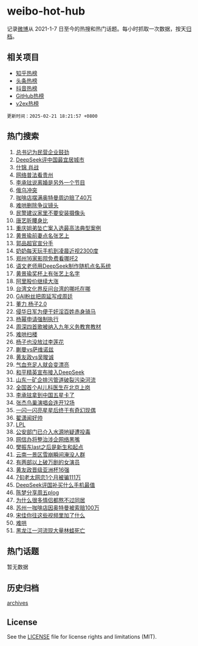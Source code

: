 # weibo-hot-hub

记录[微博](https://www.weibo.com)从 2021-1-7 日至今的热搜和热门话题。每小时抓取一次数据，按天[归档](archives)。

## 相关项目

- [知乎热榜](https://github.com/snaildev/zhihu-hot-hub)
- [头条热榜](https://github.com/snaildev/toutiao-hot-hub)
- [抖音热榜](https://github.com/snaildev/douyin-hot-hub)
- [GitHub热榜](https://github.com/snaildev/github-hot-hub)
- [v2ex热榜](https://github.com/snaildev/v2ex-hot-hub)


`更新时间：2025-02-21 18:21:57 +0800`

## 热门搜索

1. [总书记为民营企业鼓劲](https://m.weibo.cn/search?containerid=100103type%3D1%26t%3D10%26q%3D%23%E6%80%BB%E4%B9%A6%E8%AE%B0%E4%B8%BA%E6%B0%91%E8%90%A5%E4%BC%81%E4%B8%9A%E9%BC%93%E5%8A%B2%23&stream_entry_id=51&isnewpage=1&extparam=seat%3D1%26cate%3D10103%26filter_type%3Drealtimehot%26stream_entry_id%3D51%26c_type%3D51%26pos%3D0%26q%3D%2523%25E6%2580%25BB%25E4%25B9%25A6%25E8%25AE%25B0%25E4%25B8%25BA%25E6%25B0%2591%25E8%2590%25A5%25E4%25BC%2581%25E4%25B8%259A%25E9%25BC%2593%25E5%258A%25B2%2523%26dgr%3D0%26display_time%3D1740133316%26pre_seqid%3D17401333166310238274153)
1. [DeepSeek评中国最宜居城市](https://m.weibo.cn/search?containerid=100103type%3D1%26t%3D10%26q%3D%23DeepSeek%E8%AF%84%E4%B8%AD%E5%9B%BD%E6%9C%80%E5%AE%9C%E5%B1%85%E5%9F%8E%E5%B8%82%23&stream_entry_id=31&isnewpage=1&extparam=seat%3D1%26band_rank%3D1%26filter_type%3Drealtimehot%26c_type%3D31%26flag%3D2%26cate%3D5001%26lcate%3D5001%26stream_entry_id%3D31%26realpos%3D1%26pos%3D0%26q%3D%2523DeepSeek%25E8%25AF%2584%25E4%25B8%25AD%25E5%259B%25BD%25E6%259C%2580%25E5%25AE%259C%25E5%25B1%2585%25E5%259F%258E%25E5%25B8%2582%2523%26dgr%3D0%26display_time%3D1740133316%26pre_seqid%3D17401333166310238274153)
1. [什锦 肖战](https://m.weibo.cn/search?containerid=100103type%3D1%26t%3D10%26q%3D%E4%BB%80%E9%94%A6+%E8%82%96%E6%88%98&stream_entry_id=31&isnewpage=1&extparam=seat%3D1%26band_rank%3D2%26filter_type%3Drealtimehot%26c_type%3D31%26flag%3D1%26cate%3D5001%26lcate%3D5001%26stream_entry_id%3D31%26realpos%3D2%26pos%3D1%26q%3D%25E4%25BB%2580%25E9%2594%25A6%2520%25E8%2582%2596%25E6%2588%2598%26dgr%3D0%26display_time%3D1740133316%26pre_seqid%3D17401333166310238274153)
1. [网络普法看贵州](https://m.weibo.cn/search?containerid=100103type%3D1%26t%3D10%26q%3D%23%E7%BD%91%E7%BB%9C%E6%99%AE%E6%B3%95%E7%9C%8B%E8%B4%B5%E5%B7%9E%23&stream_entry_id=31&isnewpage=1&extparam=seat%3D1%26band_rank%3D3%26filter_type%3Drealtimehot%26c_type%3D31%26flag%3D1%26cate%3D5001%26lcate%3D5001%26stream_entry_id%3D31%26realpos%3D3%26pos%3D2%26q%3D%2523%25E7%25BD%2591%25E7%25BB%259C%25E6%2599%25AE%25E6%25B3%2595%25E7%259C%258B%25E8%25B4%25B5%25E5%25B7%259E%2523%26dgr%3D0%26display_time%3D1740133316%26pre_seqid%3D17401333166310238274153)
1. [李承铉说离婚是另外一个节目](https://m.weibo.cn/search?containerid=100103type%3D1%26t%3D10%26q%3D%23%E6%9D%8E%E6%89%BF%E9%93%89%E8%AF%B4%E7%A6%BB%E5%A9%9A%E6%98%AF%E5%8F%A6%E5%A4%96%E4%B8%80%E4%B8%AA%E8%8A%82%E7%9B%AE%23&stream_entry_id=31&isnewpage=1&extparam=seat%3D1%26band_rank%3D4%26filter_type%3Drealtimehot%26c_type%3D31%26flag%3D2%26cate%3D5001%26lcate%3D5001%26stream_entry_id%3D31%26realpos%3D4%26pos%3D3%26q%3D%2523%25E6%259D%258E%25E6%2589%25BF%25E9%2593%2589%25E8%25AF%25B4%25E7%25A6%25BB%25E5%25A9%259A%25E6%2598%25AF%25E5%258F%25A6%25E5%25A4%2596%25E4%25B8%2580%25E4%25B8%25AA%25E8%258A%2582%25E7%259B%25AE%2523%26dgr%3D0%26display_time%3D1740133316%26pre_seqid%3D17401333166310238274153)
1. [俄乌冲突](https://m.weibo.cn/search?containerid=100103type%3D1%26t%3D10%26q%3D%23%E4%BF%84%E4%B9%8C%E5%86%B2%E7%AA%81%23&stream_entry_id=31&isnewpage=1&extparam=seat%3D1%26band_rank%3D5%26filter_type%3Drealtimehot%26c_type%3D31%26flag%3D0%26cate%3D5001%26lcate%3D5001%26stream_entry_id%3D31%26realpos%3D5%26pos%3D4%26q%3D%2523%25E4%25BF%2584%25E4%25B9%258C%25E5%2586%25B2%25E7%25AA%2581%2523%26dgr%3D0%26display_time%3D1740133316%26pre_seqid%3D17401333166310238274153)
1. [咖啡店摆满奥特曼周边赔了40万](https://m.weibo.cn/search?containerid=100103type%3D1%26t%3D10%26q%3D%23%E5%92%96%E5%95%A1%E5%BA%97%E6%91%86%E6%BB%A1%E5%A5%A5%E7%89%B9%E6%9B%BC%E5%91%A8%E8%BE%B9%E8%B5%94%E4%BA%8640%E4%B8%87%23&stream_entry_id=31&isnewpage=1&extparam=seat%3D1%26band_rank%3D6%26filter_type%3Drealtimehot%26c_type%3D31%26flag%3D1%26cate%3D5001%26lcate%3D5001%26stream_entry_id%3D31%26realpos%3D6%26pos%3D5%26q%3D%2523%25E5%2592%2596%25E5%2595%25A1%25E5%25BA%2597%25E6%2591%2586%25E6%25BB%25A1%25E5%25A5%25A5%25E7%2589%25B9%25E6%259B%25BC%25E5%2591%25A8%25E8%25BE%25B9%25E8%25B5%2594%25E4%25BA%258640%25E4%25B8%2587%2523%26dgr%3D0%26display_time%3D1740133316%26pre_seqid%3D17401333166310238274153)
1. [难哄删除争议镜头](https://m.weibo.cn/search?containerid=100103type%3D1%26t%3D10%26q%3D%E9%9A%BE%E5%93%84%E5%88%A0%E9%99%A4%E4%BA%89%E8%AE%AE%E9%95%9C%E5%A4%B4&stream_entry_id=31&isnewpage=1&extparam=seat%3D1%26band_rank%3D7%26filter_type%3Drealtimehot%26c_type%3D31%26flag%3D2%26cate%3D5001%26lcate%3D5001%26stream_entry_id%3D31%26realpos%3D7%26pos%3D6%26q%3D%25E9%259A%25BE%25E5%2593%2584%25E5%2588%25A0%25E9%2599%25A4%25E4%25BA%2589%25E8%25AE%25AE%25E9%2595%259C%25E5%25A4%25B4%26dgr%3D0%26display_time%3D1740133316%26pre_seqid%3D17401333166310238274153)
1. [民警建议家里不要安装摄像头](https://m.weibo.cn/search?containerid=100103type%3D1%26t%3D10%26q%3D%23%E6%B0%91%E8%AD%A6%E5%BB%BA%E8%AE%AE%E5%AE%B6%E9%87%8C%E4%B8%8D%E8%A6%81%E5%AE%89%E8%A3%85%E6%91%84%E5%83%8F%E5%A4%B4%23&stream_entry_id=31&isnewpage=1&extparam=seat%3D1%26band_rank%3D8%26filter_type%3Drealtimehot%26c_type%3D31%26flag%3D2%26cate%3D5001%26lcate%3D5001%26stream_entry_id%3D31%26realpos%3D8%26pos%3D7%26q%3D%2523%25E6%25B0%2591%25E8%25AD%25A6%25E5%25BB%25BA%25E8%25AE%25AE%25E5%25AE%25B6%25E9%2587%258C%25E4%25B8%258D%25E8%25A6%2581%25E5%25AE%2589%25E8%25A3%2585%25E6%2591%2584%25E5%2583%258F%25E5%25A4%25B4%2523%26dgr%3D0%26display_time%3D1740133316%26pre_seqid%3D17401333166310238274153)
1. [唐艺昕腰身比](https://m.weibo.cn/search?containerid=100103type%3D1%26t%3D10%26q%3D%23%E5%94%90%E8%89%BA%E6%98%95%E8%85%B0%E8%BA%AB%E6%AF%94%23&stream_entry_id=31&isnewpage=1&extparam=seat%3D1%26band_rank%3D9%26filter_type%3Drealtimehot%26c_type%3D31%26flag%3D1%26cate%3D5001%26lcate%3D5001%26stream_entry_id%3D31%26realpos%3D9%26pos%3D8%26q%3D%2523%25E5%2594%2590%25E8%2589%25BA%25E6%2598%2595%25E8%2585%25B0%25E8%25BA%25AB%25E6%25AF%2594%2523%26dgr%3D0%26display_time%3D1740133316%26pre_seqid%3D17401333166310238274153)
1. [重庆姐弟坠亡案入选最高法典型案例](https://m.weibo.cn/search?containerid=100103type%3D1%26t%3D10%26q%3D%23%E9%87%8D%E5%BA%86%E5%A7%90%E5%BC%9F%E5%9D%A0%E4%BA%A1%E6%A1%88%E5%85%A5%E9%80%89%E6%9C%80%E9%AB%98%E6%B3%95%E5%85%B8%E5%9E%8B%E6%A1%88%E4%BE%8B%23&stream_entry_id=31&isnewpage=1&extparam=seat%3D1%26band_rank%3D10%26filter_type%3Drealtimehot%26c_type%3D31%26flag%3D0%26cate%3D5001%26lcate%3D5001%26stream_entry_id%3D31%26realpos%3D10%26pos%3D9%26q%3D%2523%25E9%2587%258D%25E5%25BA%2586%25E5%25A7%2590%25E5%25BC%259F%25E5%259D%25A0%25E4%25BA%25A1%25E6%25A1%2588%25E5%2585%25A5%25E9%2580%2589%25E6%259C%2580%25E9%25AB%2598%25E6%25B3%2595%25E5%2585%25B8%25E5%259E%258B%25E6%25A1%2588%25E4%25BE%258B%2523%26dgr%3D0%26display_time%3D1740133316%26pre_seqid%3D17401333166310238274153)
1. [黄景瑜前妻点名张艺上](https://m.weibo.cn/search?containerid=100103type%3D1%26t%3D10%26q%3D%23%E9%BB%84%E6%99%AF%E7%91%9C%E5%89%8D%E5%A6%BB%E7%82%B9%E5%90%8D%E5%BC%A0%E8%89%BA%E4%B8%8A%23&stream_entry_id=31&isnewpage=1&extparam=seat%3D1%26band_rank%3D11%26filter_type%3Drealtimehot%26c_type%3D31%26flag%3D1%26cate%3D5001%26lcate%3D5001%26stream_entry_id%3D31%26realpos%3D11%26pos%3D10%26q%3D%2523%25E9%25BB%2584%25E6%2599%25AF%25E7%2591%259C%25E5%2589%258D%25E5%25A6%25BB%25E7%2582%25B9%25E5%2590%258D%25E5%25BC%25A0%25E8%2589%25BA%25E4%25B8%258A%2523%26dgr%3D0%26display_time%3D1740133316%26pre_seqid%3D17401333166310238274153)
1. [郭品超官宣分手](https://m.weibo.cn/search?containerid=100103type%3D1%26t%3D10%26q%3D%23%E9%83%AD%E5%93%81%E8%B6%85%E5%AE%98%E5%AE%A3%E5%88%86%E6%89%8B%23&stream_entry_id=31&isnewpage=1&extparam=seat%3D1%26band_rank%3D12%26filter_type%3Drealtimehot%26c_type%3D31%26flag%3D1%26cate%3D5001%26lcate%3D5001%26stream_entry_id%3D31%26realpos%3D12%26pos%3D11%26q%3D%2523%25E9%2583%25AD%25E5%2593%2581%25E8%25B6%2585%25E5%25AE%2598%25E5%25AE%25A3%25E5%2588%2586%25E6%2589%258B%2523%26dgr%3D0%26display_time%3D1740133316%26pre_seqid%3D17401333166310238274153)
1. [奶奶每天玩手机到凌晨近视2300度](https://m.weibo.cn/search?containerid=100103type%3D1%26t%3D10%26q%3D%23%E5%A5%B6%E5%A5%B6%E6%AF%8F%E5%A4%A9%E7%8E%A9%E6%89%8B%E6%9C%BA%E5%88%B0%E5%87%8C%E6%99%A8%E8%BF%91%E8%A7%862300%E5%BA%A6%23&stream_entry_id=31&isnewpage=1&extparam=seat%3D1%26band_rank%3D13%26filter_type%3Drealtimehot%26c_type%3D31%26flag%3D2%26cate%3D5001%26lcate%3D5001%26stream_entry_id%3D31%26realpos%3D13%26pos%3D12%26q%3D%2523%25E5%25A5%25B6%25E5%25A5%25B6%25E6%25AF%258F%25E5%25A4%25A9%25E7%258E%25A9%25E6%2589%258B%25E6%259C%25BA%25E5%2588%25B0%25E5%2587%258C%25E6%2599%25A8%25E8%25BF%2591%25E8%25A7%25862300%25E5%25BA%25A6%2523%26dgr%3D0%26display_time%3D1740133316%26pre_seqid%3D17401333166310238274153)
1. [郑州16家影院免费看哪吒2](https://m.weibo.cn/search?containerid=100103type%3D1%26t%3D10%26q%3D%23%E9%83%91%E5%B7%9E16%E5%AE%B6%E5%BD%B1%E9%99%A2%E5%85%8D%E8%B4%B9%E7%9C%8B%E5%93%AA%E5%90%922%23&stream_entry_id=31&isnewpage=1&extparam=seat%3D1%26band_rank%3D14%26filter_type%3Drealtimehot%26c_type%3D31%26flag%3D1%26cate%3D5001%26lcate%3D5001%26stream_entry_id%3D31%26realpos%3D14%26pos%3D13%26q%3D%2523%25E9%2583%2591%25E5%25B7%259E16%25E5%25AE%25B6%25E5%25BD%25B1%25E9%2599%25A2%25E5%2585%258D%25E8%25B4%25B9%25E7%259C%258B%25E5%2593%25AA%25E5%2590%25922%2523%26dgr%3D0%26display_time%3D1740133316%26pre_seqid%3D17401333166310238274153)
1. [语文老师用DeepSeek制作随机点名系统](https://m.weibo.cn/search?containerid=100103type%3D1%26t%3D10%26q%3D%23%E8%AF%AD%E6%96%87%E8%80%81%E5%B8%88%E7%94%A8DeepSeek%E5%88%B6%E4%BD%9C%E9%9A%8F%E6%9C%BA%E7%82%B9%E5%90%8D%E7%B3%BB%E7%BB%9F%23&stream_entry_id=31&isnewpage=1&extparam=seat%3D1%26band_rank%3D15%26filter_type%3Drealtimehot%26c_type%3D31%26flag%3D1%26cate%3D5001%26lcate%3D5001%26stream_entry_id%3D31%26realpos%3D15%26pos%3D14%26q%3D%2523%25E8%25AF%25AD%25E6%2596%2587%25E8%2580%2581%25E5%25B8%2588%25E7%2594%25A8DeepSeek%25E5%2588%25B6%25E4%25BD%259C%25E9%259A%258F%25E6%259C%25BA%25E7%2582%25B9%25E5%2590%258D%25E7%25B3%25BB%25E7%25BB%259F%2523%26dgr%3D0%26display_time%3D1740133316%26pre_seqid%3D17401333166310238274153)
1. [黄景瑜奖杯上有张艺上名字](https://m.weibo.cn/search?containerid=100103type%3D1%26t%3D10%26q%3D%23%E9%BB%84%E6%99%AF%E7%91%9C%E5%A5%96%E6%9D%AF%E4%B8%8A%E6%9C%89%E5%BC%A0%E8%89%BA%E4%B8%8A%E5%90%8D%E5%AD%97%23&stream_entry_id=31&isnewpage=1&extparam=seat%3D1%26band_rank%3D16%26filter_type%3Drealtimehot%26c_type%3D31%26flag%3D0%26cate%3D5001%26lcate%3D5001%26stream_entry_id%3D31%26realpos%3D16%26pos%3D15%26q%3D%2523%25E9%25BB%2584%25E6%2599%25AF%25E7%2591%259C%25E5%25A5%2596%25E6%259D%25AF%25E4%25B8%258A%25E6%259C%2589%25E5%25BC%25A0%25E8%2589%25BA%25E4%25B8%258A%25E5%2590%258D%25E5%25AD%2597%2523%26dgr%3D0%26display_time%3D1740133316%26pre_seqid%3D17401333166310238274153)
1. [阿里股价继续大涨](https://m.weibo.cn/search?containerid=100103type%3D1%26t%3D10%26q%3D%23%E9%98%BF%E9%87%8C%E8%82%A1%E4%BB%B7%E7%BB%A7%E7%BB%AD%E5%A4%A7%E6%B6%A8%23&stream_entry_id=31&isnewpage=1&extparam=seat%3D1%26band_rank%3D17%26filter_type%3Drealtimehot%26c_type%3D31%26flag%3D1%26cate%3D5001%26lcate%3D5001%26stream_entry_id%3D31%26realpos%3D17%26pos%3D16%26q%3D%2523%25E9%2598%25BF%25E9%2587%258C%25E8%2582%25A1%25E4%25BB%25B7%25E7%25BB%25A7%25E7%25BB%25AD%25E5%25A4%25A7%25E6%25B6%25A8%2523%26dgr%3D0%26display_time%3D1740133316%26pre_seqid%3D17401333166310238274153)
1. [台湾文化界反问台湾的哪吒在哪](https://m.weibo.cn/search?containerid=100103type%3D1%26t%3D10%26q%3D%23%E5%8F%B0%E6%B9%BE%E6%96%87%E5%8C%96%E7%95%8C%E5%8F%8D%E9%97%AE%E5%8F%B0%E6%B9%BE%E7%9A%84%E5%93%AA%E5%90%92%E5%9C%A8%E5%93%AA%23&stream_entry_id=31&isnewpage=1&extparam=seat%3D1%26band_rank%3D18%26filter_type%3Drealtimehot%26c_type%3D31%26flag%3D1%26cate%3D5001%26lcate%3D5001%26stream_entry_id%3D31%26realpos%3D18%26pos%3D17%26q%3D%2523%25E5%258F%25B0%25E6%25B9%25BE%25E6%2596%2587%25E5%258C%2596%25E7%2595%258C%25E5%258F%258D%25E9%2597%25AE%25E5%258F%25B0%25E6%25B9%25BE%25E7%259A%2584%25E5%2593%25AA%25E5%2590%2592%25E5%259C%25A8%25E5%2593%25AA%2523%26dgr%3D0%26display_time%3D1740133316%26pre_seqid%3D17401333166310238274153)
1. [GAI粉丝把周延写成周廷](https://m.weibo.cn/search?containerid=100103type%3D1%26t%3D10%26q%3DGAI%E7%B2%89%E4%B8%9D%E6%8A%8A%E5%91%A8%E5%BB%B6%E5%86%99%E6%88%90%E5%91%A8%E5%BB%B7&stream_entry_id=31&isnewpage=1&extparam=seat%3D1%26band_rank%3D19%26filter_type%3Drealtimehot%26c_type%3D31%26flag%3D1%26cate%3D5001%26lcate%3D5001%26stream_entry_id%3D31%26realpos%3D19%26pos%3D18%26q%3DGAI%25E7%25B2%2589%25E4%25B8%259D%25E6%258A%258A%25E5%2591%25A8%25E5%25BB%25B6%25E5%2586%2599%25E6%2588%2590%25E5%2591%25A8%25E5%25BB%25B7%26dgr%3D0%26display_time%3D1740133316%26pre_seqid%3D17401333166310238274153)
1. [董力 杨子2.0](https://m.weibo.cn/search?containerid=100103type%3D1%26t%3D10%26q%3D%E8%91%A3%E5%8A%9B+%E6%9D%A8%E5%AD%902.0&stream_entry_id=31&isnewpage=1&extparam=seat%3D1%26band_rank%3D20%26filter_type%3Drealtimehot%26c_type%3D31%26flag%3D0%26cate%3D5001%26lcate%3D5001%26stream_entry_id%3D31%26realpos%3D20%26pos%3D19%26q%3D%25E8%2591%25A3%25E5%258A%259B%2520%25E6%259D%25A8%25E5%25AD%25902.0%26dgr%3D0%26display_time%3D1740133316%26pre_seqid%3D17401333166310238274153)
1. [侵华日军为便于奸淫百姓赤身骑马](https://m.weibo.cn/search?containerid=100103type%3D1%26t%3D10%26q%3D%23%E4%BE%B5%E5%8D%8E%E6%97%A5%E5%86%9B%E4%B8%BA%E4%BE%BF%E4%BA%8E%E5%A5%B8%E6%B7%AB%E7%99%BE%E5%A7%93%E8%B5%A4%E8%BA%AB%E9%AA%91%E9%A9%AC%23&stream_entry_id=31&isnewpage=1&extparam=seat%3D1%26band_rank%3D21%26filter_type%3Drealtimehot%26c_type%3D31%26flag%3D0%26cate%3D5001%26lcate%3D5001%26stream_entry_id%3D31%26realpos%3D21%26pos%3D20%26q%3D%2523%25E4%25BE%25B5%25E5%258D%258E%25E6%2597%25A5%25E5%2586%259B%25E4%25B8%25BA%25E4%25BE%25BF%25E4%25BA%258E%25E5%25A5%25B8%25E6%25B7%25AB%25E7%2599%25BE%25E5%25A7%2593%25E8%25B5%25A4%25E8%25BA%25AB%25E9%25AA%2591%25E9%25A9%25AC%2523%26dgr%3D0%26display_time%3D1740133316%26pre_seqid%3D17401333166310238274153)
1. [杨幂申请强制执行](https://m.weibo.cn/search?containerid=100103type%3D1%26t%3D10%26q%3D%23%E6%9D%A8%E5%B9%82%E7%94%B3%E8%AF%B7%E5%BC%BA%E5%88%B6%E6%89%A7%E8%A1%8C%23&stream_entry_id=31&isnewpage=1&extparam=seat%3D1%26band_rank%3D22%26filter_type%3Drealtimehot%26c_type%3D31%26flag%3D1%26cate%3D5001%26lcate%3D5001%26stream_entry_id%3D31%26realpos%3D22%26pos%3D21%26q%3D%2523%25E6%259D%25A8%25E5%25B9%2582%25E7%2594%25B3%25E8%25AF%25B7%25E5%25BC%25BA%25E5%2588%25B6%25E6%2589%25A7%25E8%25A1%258C%2523%26dgr%3D0%26display_time%3D1740133316%26pre_seqid%3D17401333166310238274153)
1. [周深四首歌被纳入九年义务教育教材](https://m.weibo.cn/search?containerid=100103type%3D1%26t%3D10%26q%3D%23%E5%91%A8%E6%B7%B1%E5%9B%9B%E9%A6%96%E6%AD%8C%E8%A2%AB%E7%BA%B3%E5%85%A5%E4%B9%9D%E5%B9%B4%E4%B9%89%E5%8A%A1%E6%95%99%E8%82%B2%E6%95%99%E6%9D%90%23&stream_entry_id=31&isnewpage=1&extparam=seat%3D1%26band_rank%3D23%26filter_type%3Drealtimehot%26c_type%3D31%26flag%3D0%26cate%3D5001%26lcate%3D5001%26stream_entry_id%3D31%26realpos%3D23%26pos%3D22%26q%3D%2523%25E5%2591%25A8%25E6%25B7%25B1%25E5%259B%259B%25E9%25A6%2596%25E6%25AD%258C%25E8%25A2%25AB%25E7%25BA%25B3%25E5%2585%25A5%25E4%25B9%259D%25E5%25B9%25B4%25E4%25B9%2589%25E5%258A%25A1%25E6%2595%2599%25E8%2582%25B2%25E6%2595%2599%25E6%259D%2590%2523%26dgr%3D0%26display_time%3D1740133316%26pre_seqid%3D17401333166310238274153)
1. [难哄扫楼](https://m.weibo.cn/search?containerid=100103type%3D1%26t%3D10%26q%3D%E9%9A%BE%E5%93%84%E6%89%AB%E6%A5%BC&stream_entry_id=31&isnewpage=1&extparam=seat%3D1%26band_rank%3D24%26filter_type%3Drealtimehot%26c_type%3D31%26flag%3D1%26cate%3D5001%26lcate%3D5001%26stream_entry_id%3D31%26realpos%3D24%26pos%3D23%26q%3D%25E9%259A%25BE%25E5%2593%2584%25E6%2589%25AB%25E6%25A5%25BC%26dgr%3D0%26display_time%3D1740133316%26pre_seqid%3D17401333166310238274153)
1. [杨子也没放过李莲花](https://m.weibo.cn/search?containerid=100103type%3D1%26t%3D10%26q%3D%E6%9D%A8%E5%AD%90%E4%B9%9F%E6%B2%A1%E6%94%BE%E8%BF%87%E6%9D%8E%E8%8E%B2%E8%8A%B1&stream_entry_id=31&isnewpage=1&extparam=seat%3D1%26band_rank%3D25%26filter_type%3Drealtimehot%26c_type%3D31%26flag%3D1%26cate%3D5001%26lcate%3D5001%26stream_entry_id%3D31%26realpos%3D25%26pos%3D24%26q%3D%25E6%259D%25A8%25E5%25AD%2590%25E4%25B9%259F%25E6%25B2%25A1%25E6%2594%25BE%25E8%25BF%2587%25E6%259D%258E%25E8%258E%25B2%25E8%258A%25B1%26dgr%3D0%26display_time%3D1740133316%26pre_seqid%3D17401333166310238274153)
1. [蒯曼vs萨维诺兹](https://m.weibo.cn/search?containerid=100103type%3D1%26t%3D10%26q%3D%E8%92%AF%E6%9B%BCvs%E8%90%A8%E7%BB%B4%E8%AF%BA%E5%85%B9&stream_entry_id=31&isnewpage=1&extparam=seat%3D1%26band_rank%3D26%26filter_type%3Drealtimehot%26c_type%3D31%26flag%3D1%26cate%3D5001%26lcate%3D5001%26stream_entry_id%3D31%26realpos%3D26%26pos%3D25%26q%3D%25E8%2592%25AF%25E6%259B%25BCvs%25E8%2590%25A8%25E7%25BB%25B4%25E8%25AF%25BA%25E5%2585%25B9%26dgr%3D0%26display_time%3D1740133316%26pre_seqid%3D17401333166310238274153)
1. [黄友政vs吴晙诚](https://m.weibo.cn/search?containerid=100103type%3D1%26t%3D10%26q%3D%23%E9%BB%84%E5%8F%8B%E6%94%BFvs%E5%90%B4%E6%99%99%E8%AF%9A%23&stream_entry_id=31&isnewpage=1&extparam=seat%3D1%26band_rank%3D27%26filter_type%3Drealtimehot%26c_type%3D31%26flag%3D1%26cate%3D5001%26lcate%3D5001%26stream_entry_id%3D31%26realpos%3D27%26pos%3D26%26q%3D%2523%25E9%25BB%2584%25E5%258F%258B%25E6%2594%25BFvs%25E5%2590%25B4%25E6%2599%2599%25E8%25AF%259A%2523%26dgr%3D0%26display_time%3D1740133316%26pre_seqid%3D17401333166310238274153)
1. [气血充足人就会变漂亮](https://m.weibo.cn/search?containerid=100103type%3D1%26t%3D10%26q%3D%23%E6%B0%94%E8%A1%80%E5%85%85%E8%B6%B3%E4%BA%BA%E5%B0%B1%E4%BC%9A%E5%8F%98%E6%BC%82%E4%BA%AE%23&stream_entry_id=31&isnewpage=1&extparam=seat%3D1%26band_rank%3D28%26filter_type%3Drealtimehot%26c_type%3D31%26flag%3D1%26cate%3D5001%26lcate%3D5001%26stream_entry_id%3D31%26realpos%3D28%26pos%3D27%26q%3D%2523%25E6%25B0%2594%25E8%25A1%2580%25E5%2585%2585%25E8%25B6%25B3%25E4%25BA%25BA%25E5%25B0%25B1%25E4%25BC%259A%25E5%258F%2598%25E6%25BC%2582%25E4%25BA%25AE%2523%26dgr%3D0%26display_time%3D1740133316%26pre_seqid%3D17401333166310238274153)
1. [和平精英宣布接入DeepSeek](https://m.weibo.cn/search?containerid=100103type%3D1%26t%3D10%26q%3D%23%E5%92%8C%E5%B9%B3%E7%B2%BE%E8%8B%B1%E5%AE%A3%E5%B8%83%E6%8E%A5%E5%85%A5DeepSeek%23&stream_entry_id=31&isnewpage=1&extparam=seat%3D1%26band_rank%3D29%26filter_type%3Drealtimehot%26c_type%3D31%26flag%3D1%26cate%3D5001%26lcate%3D5001%26stream_entry_id%3D31%26realpos%3D29%26pos%3D28%26q%3D%2523%25E5%2592%258C%25E5%25B9%25B3%25E7%25B2%25BE%25E8%258B%25B1%25E5%25AE%25A3%25E5%25B8%2583%25E6%258E%25A5%25E5%2585%25A5DeepSeek%2523%26dgr%3D0%26display_time%3D1740133316%26pre_seqid%3D17401333166310238274153)
1. [山东一矿企排污管道破裂污染河流](https://m.weibo.cn/search?containerid=100103type%3D1%26t%3D10%26q%3D%23%E5%B1%B1%E4%B8%9C%E4%B8%80%E7%9F%BF%E4%BC%81%E6%8E%92%E6%B1%A1%E7%AE%A1%E9%81%93%E7%A0%B4%E8%A3%82%E6%B1%A1%E6%9F%93%E6%B2%B3%E6%B5%81%23&stream_entry_id=31&isnewpage=1&extparam=seat%3D1%26band_rank%3D30%26filter_type%3Drealtimehot%26c_type%3D31%26flag%3D1%26cate%3D5001%26lcate%3D5001%26stream_entry_id%3D31%26realpos%3D30%26pos%3D29%26q%3D%2523%25E5%25B1%25B1%25E4%25B8%259C%25E4%25B8%2580%25E7%259F%25BF%25E4%25BC%2581%25E6%258E%2592%25E6%25B1%25A1%25E7%25AE%25A1%25E9%2581%2593%25E7%25A0%25B4%25E8%25A3%2582%25E6%25B1%25A1%25E6%259F%2593%25E6%25B2%25B3%25E6%25B5%2581%2523%26dgr%3D0%26display_time%3D1740133316%26pre_seqid%3D17401333166310238274153)
1. [全国首个AI儿科医生在北京上岗](https://m.weibo.cn/search?containerid=100103type%3D1%26t%3D10%26q%3D%23%E5%85%A8%E5%9B%BD%E9%A6%96%E4%B8%AAAI%E5%84%BF%E7%A7%91%E5%8C%BB%E7%94%9F%E5%9C%A8%E5%8C%97%E4%BA%AC%E4%B8%8A%E5%B2%97%23&stream_entry_id=31&isnewpage=1&extparam=seat%3D1%26band_rank%3D31%26filter_type%3Drealtimehot%26c_type%3D31%26flag%3D1%26cate%3D5001%26lcate%3D5001%26stream_entry_id%3D31%26realpos%3D31%26pos%3D30%26q%3D%2523%25E5%2585%25A8%25E5%259B%25BD%25E9%25A6%2596%25E4%25B8%25AAAI%25E5%2584%25BF%25E7%25A7%2591%25E5%258C%25BB%25E7%2594%259F%25E5%259C%25A8%25E5%258C%2597%25E4%25BA%25AC%25E4%25B8%258A%25E5%25B2%2597%2523%26dgr%3D0%26display_time%3D1740133316%26pre_seqid%3D17401333166310238274153)
1. [李承铉拿到中国五星卡了](https://m.weibo.cn/search?containerid=100103type%3D1%26t%3D10%26q%3D%23%E6%9D%8E%E6%89%BF%E9%93%89%E6%8B%BF%E5%88%B0%E4%B8%AD%E5%9B%BD%E4%BA%94%E6%98%9F%E5%8D%A1%E4%BA%86%23&stream_entry_id=31&isnewpage=1&extparam=seat%3D1%26band_rank%3D32%26filter_type%3Drealtimehot%26c_type%3D31%26flag%3D1%26cate%3D5001%26lcate%3D5001%26stream_entry_id%3D31%26realpos%3D32%26pos%3D31%26q%3D%2523%25E6%259D%258E%25E6%2589%25BF%25E9%2593%2589%25E6%258B%25BF%25E5%2588%25B0%25E4%25B8%25AD%25E5%259B%25BD%25E4%25BA%2594%25E6%2598%259F%25E5%258D%25A1%25E4%25BA%2586%2523%26dgr%3D0%26display_time%3D1740133316%26pre_seqid%3D17401333166310238274153)
1. [张杰鸟巢演唱会连开12场](https://m.weibo.cn/search?containerid=100103type%3D1%26t%3D10%26q%3D%23%E5%BC%A0%E6%9D%B0%E9%B8%9F%E5%B7%A2%E6%BC%94%E5%94%B1%E4%BC%9A%E8%BF%9E%E5%BC%8012%E5%9C%BA%23&stream_entry_id=31&isnewpage=1&extparam=seat%3D1%26band_rank%3D33%26filter_type%3Drealtimehot%26c_type%3D31%26flag%3D1%26cate%3D5001%26lcate%3D5001%26stream_entry_id%3D31%26realpos%3D33%26pos%3D32%26q%3D%2523%25E5%25BC%25A0%25E6%259D%25B0%25E9%25B8%259F%25E5%25B7%25A2%25E6%25BC%2594%25E5%2594%25B1%25E4%25BC%259A%25E8%25BF%259E%25E5%25BC%258012%25E5%259C%25BA%2523%26dgr%3D0%26display_time%3D1740133316%26pre_seqid%3D17401333166310238274153)
1. [一闪一闪亮星星后终于有奇幻现偶](https://m.weibo.cn/search?containerid=100103type%3D1%26t%3D10%26q%3D%E4%B8%80%E9%97%AA%E4%B8%80%E9%97%AA%E4%BA%AE%E6%98%9F%E6%98%9F%E5%90%8E%E7%BB%88%E4%BA%8E%E6%9C%89%E5%A5%87%E5%B9%BB%E7%8E%B0%E5%81%B6&stream_entry_id=31&isnewpage=1&extparam=seat%3D1%26band_rank%3D34%26filter_type%3Drealtimehot%26c_type%3D31%26flag%3D1%26cate%3D5001%26lcate%3D5001%26stream_entry_id%3D31%26realpos%3D34%26pos%3D33%26q%3D%25E4%25B8%2580%25E9%2597%25AA%25E4%25B8%2580%25E9%2597%25AA%25E4%25BA%25AE%25E6%2598%259F%25E6%2598%259F%25E5%2590%258E%25E7%25BB%2588%25E4%25BA%258E%25E6%259C%2589%25E5%25A5%2587%25E5%25B9%25BB%25E7%258E%25B0%25E5%2581%25B6%26dgr%3D0%26display_time%3D1740133316%26pre_seqid%3D17401333166310238274153)
1. [翟潇闻好帅](https://m.weibo.cn/search?containerid=100103type%3D1%26t%3D10%26q%3D%E7%BF%9F%E6%BD%87%E9%97%BB%E5%A5%BD%E5%B8%85&stream_entry_id=31&isnewpage=1&extparam=seat%3D1%26band_rank%3D35%26filter_type%3Drealtimehot%26c_type%3D31%26flag%3D1%26cate%3D5001%26lcate%3D5001%26stream_entry_id%3D31%26realpos%3D35%26pos%3D34%26q%3D%25E7%25BF%259F%25E6%25BD%2587%25E9%2597%25BB%25E5%25A5%25BD%25E5%25B8%2585%26dgr%3D0%26display_time%3D1740133316%26pre_seqid%3D17401333166310238274153)
1. [LPL](https://m.weibo.cn/search?containerid=100103type%3D1%26t%3D10%26q%3DLPL&stream_entry_id=31&isnewpage=1&extparam=seat%3D1%26band_rank%3D36%26filter_type%3Drealtimehot%26c_type%3D31%26flag%3D1%26cate%3D5001%26lcate%3D5001%26stream_entry_id%3D31%26realpos%3D36%26pos%3D35%26q%3DLPL%26dgr%3D0%26display_time%3D1740133316%26pre_seqid%3D17401333166310238274153)
1. [公安部门已介入水源地疑遭投毒](https://m.weibo.cn/search?containerid=100103type%3D1%26t%3D10%26q%3D%23%E5%85%AC%E5%AE%89%E9%83%A8%E9%97%A8%E5%B7%B2%E4%BB%8B%E5%85%A5%E6%B0%B4%E6%BA%90%E5%9C%B0%E7%96%91%E9%81%AD%E6%8A%95%E6%AF%92%23&stream_entry_id=31&isnewpage=1&extparam=seat%3D1%26band_rank%3D37%26filter_type%3Drealtimehot%26c_type%3D31%26flag%3D1%26cate%3D5001%26lcate%3D5001%26stream_entry_id%3D31%26realpos%3D37%26pos%3D36%26q%3D%2523%25E5%2585%25AC%25E5%25AE%2589%25E9%2583%25A8%25E9%2597%25A8%25E5%25B7%25B2%25E4%25BB%258B%25E5%2585%25A5%25E6%25B0%25B4%25E6%25BA%2590%25E5%259C%25B0%25E7%2596%2591%25E9%2581%25AD%25E6%258A%2595%25E6%25AF%2592%2523%26dgr%3D0%26display_time%3D1740133316%26pre_seqid%3D17401333166310238274153)
1. [网信办将整治涉企网络黑嘴](https://m.weibo.cn/search?containerid=100103type%3D1%26t%3D10%26q%3D%23%E7%BD%91%E4%BF%A1%E5%8A%9E%E5%B0%86%E6%95%B4%E6%B2%BB%E6%B6%89%E4%BC%81%E7%BD%91%E7%BB%9C%E9%BB%91%E5%98%B4%23&stream_entry_id=31&isnewpage=1&extparam=seat%3D1%26band_rank%3D38%26filter_type%3Drealtimehot%26c_type%3D31%26flag%3D1%26cate%3D5001%26lcate%3D5001%26stream_entry_id%3D31%26realpos%3D38%26pos%3D37%26q%3D%2523%25E7%25BD%2591%25E4%25BF%25A1%25E5%258A%259E%25E5%25B0%2586%25E6%2595%25B4%25E6%25B2%25BB%25E6%25B6%2589%25E4%25BC%2581%25E7%25BD%2591%25E7%25BB%259C%25E9%25BB%2591%25E5%2598%25B4%2523%26dgr%3D0%26display_time%3D1740133316%26pre_seqid%3D17401333166310238274153)
1. [樊振东last之后是新生和起点](https://m.weibo.cn/search?containerid=100103type%3D1%26t%3D10%26q%3D%23%E6%A8%8A%E6%8C%AF%E4%B8%9Clast%E4%B9%8B%E5%90%8E%E6%98%AF%E6%96%B0%E7%94%9F%E5%92%8C%E8%B5%B7%E7%82%B9%23&stream_entry_id=31&isnewpage=1&extparam=seat%3D1%26band_rank%3D39%26filter_type%3Drealtimehot%26c_type%3D31%26flag%3D1%26cate%3D5001%26lcate%3D5001%26stream_entry_id%3D31%26realpos%3D39%26pos%3D38%26q%3D%2523%25E6%25A8%258A%25E6%258C%25AF%25E4%25B8%259Clast%25E4%25B9%258B%25E5%2590%258E%25E6%2598%25AF%25E6%2596%25B0%25E7%2594%259F%25E5%2592%258C%25E8%25B5%25B7%25E7%2582%25B9%2523%26dgr%3D0%26display_time%3D1740133316%26pre_seqid%3D17401333166310238274153)
1. [云南一景区雪崩瞬间淹没人群](https://m.weibo.cn/search?containerid=100103type%3D1%26t%3D10%26q%3D%23%E4%BA%91%E5%8D%97%E4%B8%80%E6%99%AF%E5%8C%BA%E9%9B%AA%E5%B4%A9%E7%9E%AC%E9%97%B4%E6%B7%B9%E6%B2%A1%E4%BA%BA%E7%BE%A4%23&stream_entry_id=31&isnewpage=1&extparam=seat%3D1%26band_rank%3D40%26filter_type%3Drealtimehot%26c_type%3D31%26flag%3D0%26cate%3D5001%26lcate%3D5001%26stream_entry_id%3D31%26realpos%3D40%26pos%3D39%26q%3D%2523%25E4%25BA%2591%25E5%258D%2597%25E4%25B8%2580%25E6%2599%25AF%25E5%258C%25BA%25E9%259B%25AA%25E5%25B4%25A9%25E7%259E%25AC%25E9%2597%25B4%25E6%25B7%25B9%25E6%25B2%25A1%25E4%25BA%25BA%25E7%25BE%25A4%2523%26dgr%3D0%26display_time%3D1740133316%26pre_seqid%3D17401333166310238274153)
1. [有两部以上破万剧的女演员](https://m.weibo.cn/search?containerid=100103type%3D1%26t%3D10%26q%3D%23%E6%9C%89%E4%B8%A4%E9%83%A8%E4%BB%A5%E4%B8%8A%E7%A0%B4%E4%B8%87%E5%89%A7%E7%9A%84%E5%A5%B3%E6%BC%94%E5%91%98%23&stream_entry_id=31&isnewpage=1&extparam=seat%3D1%26band_rank%3D41%26filter_type%3Drealtimehot%26c_type%3D31%26flag%3D0%26cate%3D5001%26lcate%3D5001%26stream_entry_id%3D31%26realpos%3D41%26pos%3D40%26q%3D%2523%25E6%259C%2589%25E4%25B8%25A4%25E9%2583%25A8%25E4%25BB%25A5%25E4%25B8%258A%25E7%25A0%25B4%25E4%25B8%2587%25E5%2589%25A7%25E7%259A%2584%25E5%25A5%25B3%25E6%25BC%2594%25E5%2591%2598%2523%26dgr%3D0%26display_time%3D1740133316%26pre_seqid%3D17401333166310238274153)
1. [黄友政晋级亚洲杯16强](https://m.weibo.cn/search?containerid=100103type%3D1%26t%3D10%26q%3D%E9%BB%84%E5%8F%8B%E6%94%BF%E6%99%8B%E7%BA%A7%E4%BA%9A%E6%B4%B2%E6%9D%AF16%E5%BC%BA&stream_entry_id=31&isnewpage=1&extparam=seat%3D1%26band_rank%3D42%26filter_type%3Drealtimehot%26c_type%3D31%26flag%3D1%26cate%3D5001%26lcate%3D5001%26stream_entry_id%3D31%26realpos%3D42%26pos%3D41%26q%3D%25E9%25BB%2584%25E5%258F%258B%25E6%2594%25BF%25E6%2599%258B%25E7%25BA%25A7%25E4%25BA%259A%25E6%25B4%25B2%25E6%259D%25AF16%25E5%25BC%25BA%26dgr%3D0%26display_time%3D1740133316%26pre_seqid%3D17401333166310238274153)
1. [7旬老太网恋1个月被骗111万](https://m.weibo.cn/search?containerid=100103type%3D1%26t%3D10%26q%3D%237%E6%97%AC%E8%80%81%E5%A4%AA%E7%BD%91%E6%81%8B1%E4%B8%AA%E6%9C%88%E8%A2%AB%E9%AA%97111%E4%B8%87%23&stream_entry_id=31&isnewpage=1&extparam=seat%3D1%26band_rank%3D43%26filter_type%3Drealtimehot%26c_type%3D31%26flag%3D0%26cate%3D5001%26lcate%3D5001%26stream_entry_id%3D31%26realpos%3D43%26pos%3D42%26q%3D%25237%25E6%2597%25AC%25E8%2580%2581%25E5%25A4%25AA%25E7%25BD%2591%25E6%2581%258B1%25E4%25B8%25AA%25E6%259C%2588%25E8%25A2%25AB%25E9%25AA%2597111%25E4%25B8%2587%2523%26dgr%3D0%26display_time%3D1740133316%26pre_seqid%3D17401333166310238274153)
1. [DeepSeek评国补买什么手机最值](https://m.weibo.cn/search?containerid=100103type%3D1%26t%3D10%26q%3D%23DeepSeek%E8%AF%84%E5%9B%BD%E8%A1%A5%E4%B9%B0%E4%BB%80%E4%B9%88%E6%89%8B%E6%9C%BA%E6%9C%80%E5%80%BC%23&stream_entry_id=31&isnewpage=1&extparam=seat%3D1%26band_rank%3D44%26filter_type%3Drealtimehot%26c_type%3D31%26flag%3D1%26cate%3D5001%26lcate%3D5001%26stream_entry_id%3D31%26realpos%3D44%26pos%3D43%26q%3D%2523DeepSeek%25E8%25AF%2584%25E5%259B%25BD%25E8%25A1%25A5%25E4%25B9%25B0%25E4%25BB%2580%25E4%25B9%2588%25E6%2589%258B%25E6%259C%25BA%25E6%259C%2580%25E5%2580%25BC%2523%26dgr%3D0%26display_time%3D1740133316%26pre_seqid%3D17401333166310238274153)
1. [陈梦分享周五plog](https://m.weibo.cn/search?containerid=100103type%3D1%26t%3D10%26q%3D%E9%99%88%E6%A2%A6%E5%88%86%E4%BA%AB%E5%91%A8%E4%BA%94plog&stream_entry_id=31&isnewpage=1&extparam=seat%3D1%26band_rank%3D45%26filter_type%3Drealtimehot%26c_type%3D31%26flag%3D1%26cate%3D5001%26lcate%3D5001%26stream_entry_id%3D31%26realpos%3D45%26pos%3D44%26q%3D%25E9%2599%2588%25E6%25A2%25A6%25E5%2588%2586%25E4%25BA%25AB%25E5%2591%25A8%25E4%25BA%2594plog%26dgr%3D0%26display_time%3D1740133316%26pre_seqid%3D17401333166310238274153)
1. [为什么很多情侣都熬不过同居](https://m.weibo.cn/search?containerid=100103type%3D1%26t%3D10%26q%3D%E4%B8%BA%E4%BB%80%E4%B9%88%E5%BE%88%E5%A4%9A%E6%83%85%E4%BE%A3%E9%83%BD%E7%86%AC%E4%B8%8D%E8%BF%87%E5%90%8C%E5%B1%85&stream_entry_id=31&isnewpage=1&extparam=seat%3D1%26band_rank%3D46%26filter_type%3Drealtimehot%26c_type%3D31%26flag%3D1%26cate%3D5001%26lcate%3D5001%26stream_entry_id%3D31%26realpos%3D46%26pos%3D45%26q%3D%25E4%25B8%25BA%25E4%25BB%2580%25E4%25B9%2588%25E5%25BE%2588%25E5%25A4%259A%25E6%2583%2585%25E4%25BE%25A3%25E9%2583%25BD%25E7%2586%25AC%25E4%25B8%258D%25E8%25BF%2587%25E5%2590%258C%25E5%25B1%2585%26dgr%3D0%26display_time%3D1740133316%26pre_seqid%3D17401333166310238274153)
1. [苏州一咖啡店因奥特曼被索赔100万](https://m.weibo.cn/search?containerid=100103type%3D1%26t%3D10%26q%3D%23%E8%8B%8F%E5%B7%9E%E4%B8%80%E5%92%96%E5%95%A1%E5%BA%97%E5%9B%A0%E5%A5%A5%E7%89%B9%E6%9B%BC%E8%A2%AB%E7%B4%A2%E8%B5%94100%E4%B8%87%23&stream_entry_id=31&isnewpage=1&extparam=seat%3D1%26band_rank%3D47%26filter_type%3Drealtimehot%26c_type%3D31%26flag%3D0%26cate%3D5001%26lcate%3D5001%26stream_entry_id%3D31%26realpos%3D47%26pos%3D46%26q%3D%2523%25E8%258B%258F%25E5%25B7%259E%25E4%25B8%2580%25E5%2592%2596%25E5%2595%25A1%25E5%25BA%2597%25E5%259B%25A0%25E5%25A5%25A5%25E7%2589%25B9%25E6%259B%25BC%25E8%25A2%25AB%25E7%25B4%25A2%25E8%25B5%2594100%25E4%25B8%2587%2523%26dgr%3D0%26display_time%3D1740133316%26pre_seqid%3D17401333166310238274153)
1. [宋佳你往这些视频里加了什么](https://m.weibo.cn/search?containerid=100103type%3D1%26t%3D10%26q%3D%E5%AE%8B%E4%BD%B3%E4%BD%A0%E5%BE%80%E8%BF%99%E4%BA%9B%E8%A7%86%E9%A2%91%E9%87%8C%E5%8A%A0%E4%BA%86%E4%BB%80%E4%B9%88&stream_entry_id=31&isnewpage=1&extparam=seat%3D1%26band_rank%3D48%26filter_type%3Drealtimehot%26c_type%3D31%26flag%3D1%26cate%3D5001%26lcate%3D5001%26stream_entry_id%3D31%26realpos%3D48%26pos%3D47%26q%3D%25E5%25AE%258B%25E4%25BD%25B3%25E4%25BD%25A0%25E5%25BE%2580%25E8%25BF%2599%25E4%25BA%259B%25E8%25A7%2586%25E9%25A2%2591%25E9%2587%258C%25E5%258A%25A0%25E4%25BA%2586%25E4%25BB%2580%25E4%25B9%2588%26dgr%3D0%26display_time%3D1740133316%26pre_seqid%3D17401333166310238274153)
1. [难哄](https://m.weibo.cn/search?containerid=100103type%3D1%26t%3D10%26q%3D%E9%9A%BE%E5%93%84&stream_entry_id=31&isnewpage=1&extparam=seat%3D1%26band_rank%3D49%26filter_type%3Drealtimehot%26c_type%3D31%26flag%3D0%26cate%3D5001%26lcate%3D5001%26stream_entry_id%3D31%26realpos%3D49%26pos%3D48%26q%3D%25E9%259A%25BE%25E5%2593%2584%26dgr%3D0%26display_time%3D1740133316%26pre_seqid%3D17401333166310238274153)
1. [黑龙江一河流现大量林蛙死亡](https://m.weibo.cn/search?containerid=100103type%3D1%26t%3D10%26q%3D%23%E9%BB%91%E9%BE%99%E6%B1%9F%E4%B8%80%E6%B2%B3%E6%B5%81%E7%8E%B0%E5%A4%A7%E9%87%8F%E6%9E%97%E8%9B%99%E6%AD%BB%E4%BA%A1%23&stream_entry_id=31&isnewpage=1&extparam=seat%3D1%26band_rank%3D50%26filter_type%3Drealtimehot%26c_type%3D31%26flag%3D1%26cate%3D5001%26lcate%3D5001%26stream_entry_id%3D31%26realpos%3D50%26pos%3D49%26q%3D%2523%25E9%25BB%2591%25E9%25BE%2599%25E6%25B1%259F%25E4%25B8%2580%25E6%25B2%25B3%25E6%25B5%2581%25E7%258E%25B0%25E5%25A4%25A7%25E9%2587%258F%25E6%259E%2597%25E8%259B%2599%25E6%25AD%25BB%25E4%25BA%25A1%2523%26dgr%3D0%26display_time%3D1740133316%26pre_seqid%3D17401333166310238274153)

## 热门话题

暂无数据

## 历史归档

[archives](archives)

## License

See the [LICENSE](LICENSE) file for license rights and limitations (MIT).
